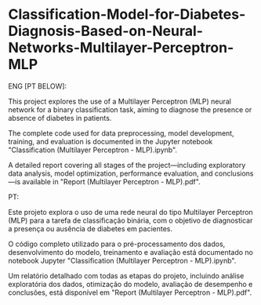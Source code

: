 # Classification-Model-for-Diabetes-Diagnosis-Based-on-Neural-Networks-Multilayer-Perceptron-MLP

ENG [PT BELOW]:

This project explores the use of a Multilayer Perceptron (MLP) neural network for a binary classification task, aiming to diagnose the presence or absence of diabetes in patients.

The complete code used for data preprocessing, model development, training, and evaluation is documented in the Jupyter notebook "Classification (Multilayer Perceptron - MLP).ipynb".

A detailed report covering all stages of the project—including exploratory data analysis, model optimization, performance evaluation, and conclusions—is available in "Report (Multilayer Perceptron - MLP).pdf".


PT:

Este projeto explora o uso de uma rede neural do tipo Multilayer Perceptron (MLP) para a tarefa de classificação binária, com o objetivo de diagnosticar a presença ou ausência de diabetes em pacientes.

O código completo utilizado para o pré-processamento dos dados, desenvolvimento do modelo, treinamento e avaliação está documentado no notebook Jupyter "Classification (Multilayer Perceptron - MLP).ipynb".

Um relatório detalhado com todas as etapas do projeto, incluindo análise exploratória dos dados, otimização do modelo, avaliação de desempenho e conclusões, está disponível em "Report (Multilayer Perceptron - MLP).pdf".
